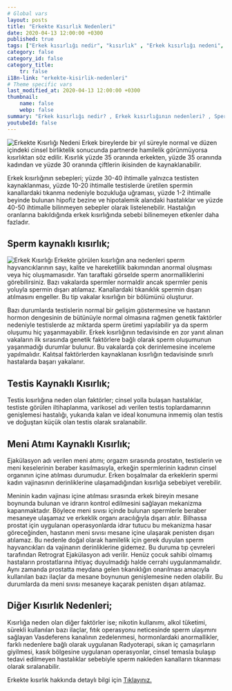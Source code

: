 ```yaml
---
# Global vars
layout: posts
title: "Erkekte Kısırlık Nedenleri"
date: 2020-04-13 12:00:00 +0300
published: true
tags: ["Erkek kısırlığı nedir", "kısırlık" , "Erkek kısırlığı nedeni", "kısırlık çözümü" , "kısırlık ameliyatı", "Sperm kaynaklı kısırlık", "Testis kaynaklı kısırlık", "Ejakülasyon kaynaklı kısırlık", "Kısırlık teşhisi", "Kısırlık Tedavisi", "tüp bebek" , "Sperm Bankası", "Tese Yöntemi", "Donör spermi", "erkekte kısırlık teşhisi" , "erkekte kısırlık tedavisi" , "kısırlık nedeni"]
category: false
category_id: false
category_title:
    tr: false
i18n-link: "erkekte-kisirlik-nedenleri"
# Theme specific vars
last_modified_at: 2020-04-13 12:00:00 +0300
thumbnail:
    name: false
    webp: false
summary: "Erkek kısırlığı nedir? , Erkek kısırlığının nedenleri? , Sperm kaynaklı kısırlık? , Testis kaynaklı kısırlık? ,  Ejakülasyon kaynaklı kısırlık? , Kısırlık teşhisi? , Kısırlık Tedavisi?, Klasik yöntemler , Döllemeyi kolaylaştırıcı yöntemler , tüp bebek , Sperm Bankası , Tese Yöntemi , Donör spermi"
youtubeId: false
---
```






![Erkekte Kısırlığı Nedeni](/assets/img/erkektekisirlik.jpeg)
Erkek bireylerde bir yıl süreyle normal ve düzen içindeki cinsel birliktelik sonucunda partnerde hamilelik görünmüyorsa kısırlıktan söz edilir. Kısırlık yüzde 35 oranında erkekten, yüzde 35 oranında kadından ve yüzde 30 oranında çiftlerin ikisinden de kaynaklanabilir.

Erkek kısırlığının sebepleri; yüzde 30-40 ihtimalle yalnızca testisten kaynaklanması, yüzde 10-20 ihtimalle testislerde üretilen spermin kanallardaki tıkanma nedeniyle bozukluğa uğraması, yüzde 1-2 ihtimalle beyinde bulunan hipofiz bezine ve hipotalemik alandaki hastalıklar ve yüzde 40-50 ihtimalle bilinmeyen sebepler olarak listelenebilir. Hastalığın oranlarına bakıldığında erkek kısırlığında sebebi bilinemeyen etkenler daha fazladır.

## Sperm kaynaklı kısırlık;

![Erkek Kısırlığı](/assets/img/kisirliknedeni.jpeg)
Erkekte görülen kısırlığın ana nedenleri sperm hayvancıklarının sayı, kalite ve hareketlilik bakımından anormal oluşması veya hiç oluşmamasıdır. Yan taraftaki görselde sperm anormalliklerini görebilirsiniz. Bazı vakalarda spermler normaldir ancak spermler penis yoluyla spermin dışarı atılamaz. Kanallardaki tıkanıklık spermin dışarı atılmasını engeller. Bu tip vakalar kısırlığın bir bölümünü oluşturur.

Bazı durumlarda testislerin normal bir gelişim göstermesine ve hastanın hormon dengesinin de bütünüyle normal olmasına rağmen genetik faktörler nedeniyle testislerde az miktarda sperm üretimi yapılabilir ya da sperm oluşumu hiç yaşanmayabilir. Erkek kısırlığının tedavisinde en zor yanıt alınan vakaların ilk sırasında genetik faktörlere bağlı olarak sperm oluşumunun yaşanmadığı durumlar bulunur. Bu vakalarda çok derinlemesine inceleme yapılmalıdır. Kalıtsal faktörlerden kaynaklanan kısırlığın tedavisinde sınırlı hastalarda başarı yakalanır.

## Testis Kaynaklı Kısırlık;

Testis kısırlığına neden olan faktörler; cinsel yolla bulaşan hastalıklar, testiste görülen iltihaplanma, varikosel adı verilen testis toplardamarının genişlemesi hastalığı, yukarıda kalan ve ideal konumuna inmemiş olan testis ve doğuştan küçük olan testis olarak sıralanabilir.

## Meni Atımı Kaynaklı Kısırlık;

Ejakülasyon adı verilen meni atımı; orgazm sırasında prostatın, testislerin ve meni keselerinin beraber kasılmasıyla, erkeğin spermlerinin kadının cinsel organının içine atılması durumudur. Erken boşalmalar da erkeklerin spermi kadın vajinasının derinliklerine ulaşamadığından kısırlığa sebebiyet verebilir.

Meninin kadın vajinası içine atılması sırasında erkek bireyin mesane boynunda bulunan ve idrarın kontrol edilmesini sağlayan mekanizma kapanmaktadır. Böylece meni sıvısı içinde bulunan spermlerle beraber mesaneye ulaşamaz ve erkeklik organı aracılığıyla dışarı atılır. Bilhassa prostat için uygulanan operasyonlarda idrar tutucu bu mekanizma hasar göreceğinden, hastanın meni sıvısı mesane içine ulaşarak penisten dışarı atılamaz. Bu nedenle doğal olarak hamilelik için gerek duyulan sperm hayvancıkları da vajinanın derinliklerine gidemez. Bu duruma tıp çevreleri tarafından Retrograt Ejakülasyon adı verilir. Henüz çocuk sahibi olmamış hastaların prostatlarına ihtiyaç duyulmadığı halde cerrahi uygulanmamalıdır. Aynı zamanda prostatta meydana gelen tıkanıklığın onarılması amacıyla kullanılan bazı ilaçlar da mesane boynunun genişlemesine neden olabilir. Bu durumlarda da meni sıvısı mesaneye kaçarak penisten dışarı atılamaz.

## Diğer Kısırlık Nedenleri;

Kısırlığa neden olan diğer faktörler ise; nikotin kullanımı, alkol tüketimi, sürekli kullanılan bazı ilaçlar, fıtık operasyonu neticesinde sperm ulaşımını sağlayan Vasdeferens kanalının zedelenmesi, hormonlardaki anormallikler, farklı nedenlere bağlı olarak uygulanan Radyoterapi, sıkan iç çamaşırların giyilmesi, kasık bölgesine uygulanan operasyonlar, cinsel temasla bulaşıp tedavi edilmeyen hastalıklar sebebiyle sperm nakleden kanalların tıkanması olarak sıralanabilir.


Erkekte kısırlık hakkında detaylı bilgi için [Tıklayınız.](https://www.onoluroloji.com/erkek-kisirligi)
